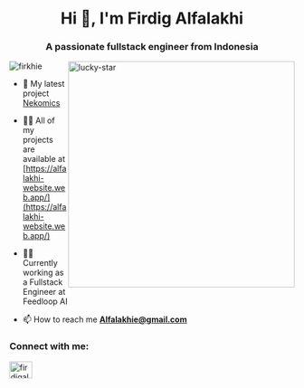 <h1 align="center">Hi 👋, I'm Firdig Alfalakhi</h1>
<h3 align="center">A passionate fullstack engineer from Indonesia</h3>
<img align="right" alt="lucky-star" width="400" src="https://media.tenor.com/2PB70c2DvQkAAAAC/lucky-star-anime.gif">

<p align="left"> <img src="https://komarev.com/ghpvc/?username=firkhie&label=Profile%20views&color=0e75b6&style=flat" alt="firkhie" /> </p>

- 🔭 My latest project [Nekomics](https://nekomics-app.web.app/)

- 👨‍💻 All of my projects are available at [https://alfalakhi-website.web.app/](https://alfalakhi-website.web.app/)

- 🧑‍💼 Currently working as a Fullstack Engineer at Feedloop AI

- 📫 How to reach me **Alfalakhie@gmail.com**

<h3 align="left">Connect with me:</h3>
<p align="left">
<a href="https://linkedin.com/in/firdigalfalakhi" target="blank"><img align="center" src="https://raw.githubusercontent.com/rahuldkjain/github-profile-readme-generator/master/src/images/icons/Social/linked-in-alt.svg" alt="firdigalfalakhi" height="30" width="40" /></a>
</p>
